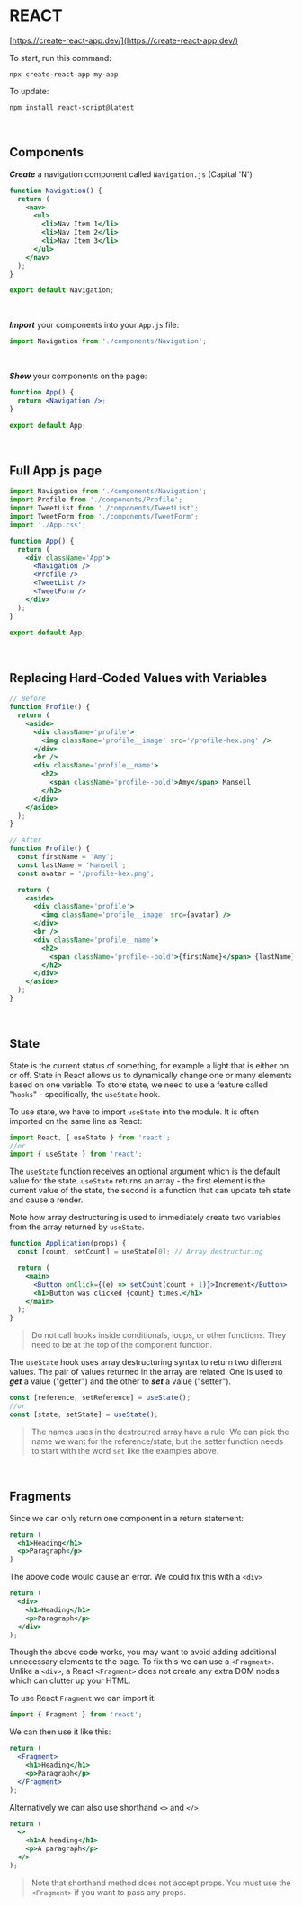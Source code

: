 # REACT

[https://create-react-app.dev/](https://create-react-app.dev/)

To start, run this command:

```terminal
npx create-react-app my-app
```

To update:

```terminal
npm install react-script@latest
```

<br>

## Components

**_Create_** a navigation component called `Navigation.js` (Capital 'N')

```jsx
function Navigation() {
  return (
    <nav>
      <ul>
        <li>Nav Item 1</li>
        <li>Nav Item 2</li>
        <li>Nav Item 3</li>
      </ul>
    </nav>
  );
}

export default Navigation;
```

<br>

**_Import_** your components into your `App.js` file:

```jsx
import Navigation from './components/Navigation';
```

<br />

**_Show_** your components on the page:

```jsx
function App() {
  return <Navigation />;
}

export default App;
```

<br />

## Full App.js page

```jsx
import Navigation from './components/Navigation';
import Profile from './components/Profile';
import TweetList from './components/TweetList';
import TweetForm from './components/TweetForm';
import './App.css';

function App() {
  return (
    <div className='App'>
      <Navigation />
      <Profile />
      <TweetList />
      <TweetForm />
    </div>
  );
}

export default App;
```

<br />

## Replacing Hard-Coded Values with Variables

```jsx
// Before
function Profile() {
  return (
    <aside>
      <div className='profile'>
        <img className='profile__image' src='/profile-hex.png' />
      </div>
      <br />
      <div className='profile__name'>
        <h2>
          <span className='profile--bold'>Amy</span> Mansell
        </h2>
      </div>
    </aside>
  );
}

// After
function Profile() {
  const firstName = 'Amy';
  const lastName = 'Mansell';
  const avatar = '/profile-hex.png';

  return (
    <aside>
      <div className='profile'>
        <img className='profile__image' src={avatar} />
      </div>
      <br />
      <div className='profile__name'>
        <h2>
          <span className='profile--bold'>{firstName}</span> {lastName}
        </h2>
      </div>
    </aside>
  );
}
```

<br />

## State

State is the current status of something, for example a light that is either on or off. State in React allows us to dynamically change one or many elements based on one variable. To store state, we need to use a feature called "`hooks`" - specifically, the `useState` hook.

To use state, we have to import `useState` into the module. It is often imported on the same line as React:

```jsx
import React, { useState } from 'react';
//or
import { useState } from 'react';
```

The `useState` function receives an optional argument which is the default value for the state. `useState` returns an array - the first element is the current value of the state, the second is a function that can update teh state and cause a render.

Note how array destructuring is used to immediately create two variables from the array returned by `useState`.

```jsx
function Application(props) {
  const [count, setCount] = useState[0]; // Array destructuring

  return (
    <main>
      <Button onClick={(e) => setCount(count + 1)}>Increment</Button>
      <h1>Button was clicked {count} times.</h1>
    </main>
  );
}
```

> Do not call hooks inside conditionals, loops, or other functions. They need to be at the top of the component function.

The `useState` hook uses array destructuring syntax to return two different values. The pair of values returned in the array are related. One is used to **_get_** a value ("getter") and the other to **_set_** a value ("setter").

```jsx
const [reference, setReference] = useState();
//or
const [state, setState] = useState();
```

> The names uses in the destrcutred array have a rule: We can pick the name we want for the reference/state, but the setter function needs to start with the word `set` like the examples above.

<br/>

## Fragments

Since we can only return one component in a return statement:

```jsx
return (
  <h1>Heading</h1>
  <p>Paragraph</p>
)
```

The above code would cause an error. We could fix this with a `<div>`

```jsx
return (
  <div>
    <h1>Heading</h1>
    <p>Paragraph</p>
  </div>
);
```

Though the above code works, you may want to avoid adding additional unnecessary elements to the page. To fix this we can use a `<Fragment>`. Unlike a `<div>`, a React `<Fragment>` does not create any extra DOM nodes which can clutter up your HTML.

To use React `Fragment` we can import it:

```jsx
import { Fragment } from 'react';
```

We can then use it like this:

```jsx
return (
  <Fragment>
    <h1>Heading</h1>
    <p>Paragraph</p>
  </Fragment>
);
```

Alternatively we can also use shorthand `<>` and `</>`

```jsx
return (
  <>
    <h1>A heading</h1>
    <p>A paragraph</p>
  </>
);
```

> Note that shorthand method does not accept props. You must use the `<Fragment>` if you want to pass any props.
